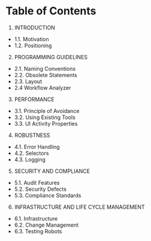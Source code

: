 # Table of Contents
1. INTRODUCTION
  * 1.1. Motivation
  * 1.2. Positioning
2. PROGRAMMING GUIDELINES								       
  * 2.1. Naming Conventions									        
  * 2.2. Obsolete Statements								                     
  * 2.3. Layout                                                                     					   
  * 2.4 Workflow Analyzer									        
3. PERFORMANCE										         
  * 3.1. Principle of Avoidance								         
  * 3.2. Using Existing Tools									         
  *	3.3. UI Activity Properties								         
4. ROBUSTNESS	       							                                             
  * 4.1. Error Handling	         
  * 4.2. Selectors
  * 4.3. Logging									                     
5. SECURITY AND COMPLIANCE								        
  * 5.1. Audit Features									        
  * 5.2. Security Defects									        
  * 5.3. Compliance Standards								        
6. INFRASTRUCTURE AND LIFE CYCLE MANAGEMENT					        
  * 6.1. Infrastructure										        
  * 6.2. Change Management								        
  * 6.3. Testing Robots		

